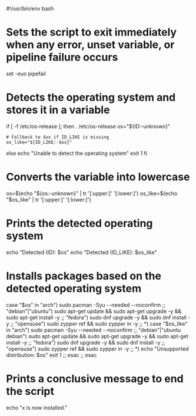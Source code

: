 #!/usr/bin/env bash

# Sets the script to exit immediately when any error, unset variable, or pipeline failure occurs
set -euo pipefail

# Detects the operating system and stores it in a variable
if [ -f /etc/os-release ]; then
    . /etc/os-release
    os="${ID:-unknown}"
    
    # Fallback to $os if ID_LIKE is missing
    os_like="${ID_LIKE:-$os}"
else
    echo "Unable to detect the operating system"
    exit 1
fi

# Converts the variable into lowercase
os=$(echo "${os:-unknown}" | tr '[:upper:]' '[:lower:]')
os_like=$(echo "$os_like" | tr '[:upper:]' '[:lower:]')

# Prints the detected operating system
echo "Detected (ID): $os"
echo "Detected (ID_LIKE): $os_like"

# Installs packages based on the detected operating system
case "$os" in
    "arch")
        sudo pacman -Syu --needed --noconfirm
        ;;
    "debian"|"ubuntu")
        sudo apt-get update && sudo apt-get upgrade -y && sudo apt-get install -y
        ;;
    "fedora")
        sudo dnf upgrade -y && sudo dnf install -y
        ;;
    "opensuse")
        sudo zypper ref && sudo zypper in -y
        ;;
    *)
        case "$os_like" in
            "arch")
                sudo pacman -Syu --needed --noconfirm
                ;;
            "debian"|"ubuntu debian")
                sudo apt-get update && sudo apt-get upgrade -y && sudo apt-get install -y
                ;;
            "fedora")
                sudo dnf upgrade -y && sudo dnf install -y
                ;;
            "opensuse")
                sudo zypper ref && sudo zypper in -y
                ;;
            *)
                echo "Unsupported distribution: $os"
                exit 1
                ;;
        esac
        ;;
esac

# Prints a conclusive message to end the script
echo "x is now installed."
